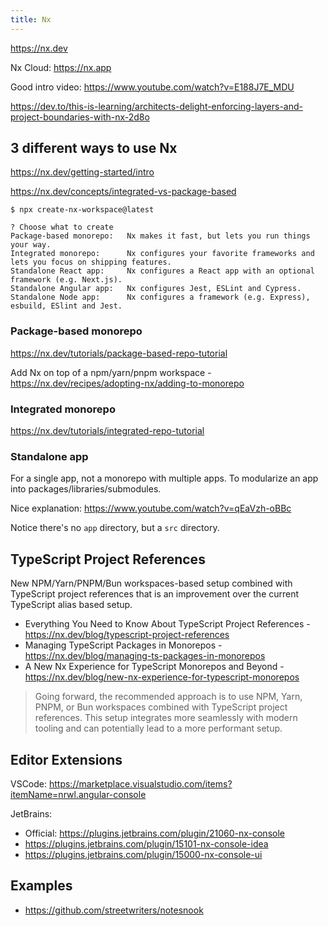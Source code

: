 ```yaml
---
title: Nx
---
```


https://nx.dev

Nx Cloud: https://nx.app

Good intro video: https://www.youtube.com/watch?v=E188J7E_MDU

https://dev.to/this-is-learning/architects-delight-enforcing-layers-and-project-boundaries-with-nx-2d8o

## 3 different ways to use Nx

https://nx.dev/getting-started/intro

https://nx.dev/concepts/integrated-vs-package-based

```
$ npx create-nx-workspace@latest

? Choose what to create
Package-based monorepo:   Nx makes it fast, but lets you run things your way.
Integrated monorepo:      Nx configures your favorite frameworks and lets you focus on shipping features.
Standalone React app:     Nx configures a React app with an optional framework (e.g. Next.js).
Standalone Angular app:   Nx configures Jest, ESLint and Cypress.
Standalone Node app:      Nx configures a framework (e.g. Express), esbuild, ESlint and Jest.
```

### Package-based monorepo

https://nx.dev/tutorials/package-based-repo-tutorial

Add Nx on top of a npm/yarn/pnpm workspace - https://nx.dev/recipes/adopting-nx/adding-to-monorepo

### Integrated monorepo

https://nx.dev/tutorials/integrated-repo-tutorial

### Standalone app

For a single app, not a monorepo with multiple apps. To modularize an app into packages/libraries/submodules.

Nice explanation: https://www.youtube.com/watch?v=qEaVzh-oBBc

Notice there's no `app` directory, but a `src` directory.

## TypeScript Project References

New NPM/Yarn/PNPM/Bun workspaces-based setup combined with TypeScript project references that is an improvement over the current TypeScript alias based setup.

- Everything You Need to Know About TypeScript Project References - https://nx.dev/blog/typescript-project-references
- Managing TypeScript Packages in Monorepos - https://nx.dev/blog/managing-ts-packages-in-monorepos
- A New Nx Experience for TypeScript Monorepos and Beyond - https://nx.dev/blog/new-nx-experience-for-typescript-monorepos

> Going forward, the recommended approach is to use NPM, Yarn, PNPM, or Bun workspaces combined with TypeScript project references. This setup integrates more seamlessly with modern tooling and can potentially lead to a more performant setup.

## Editor Extensions

VSCode: https://marketplace.visualstudio.com/items?itemName=nrwl.angular-console

JetBrains:

- Official: https://plugins.jetbrains.com/plugin/21060-nx-console
- https://plugins.jetbrains.com/plugin/15101-nx-console-idea
- https://plugins.jetbrains.com/plugin/15000-nx-console-ui

## Examples

- https://github.com/streetwriters/notesnook
